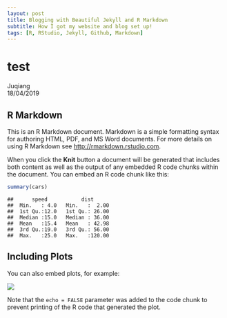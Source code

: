 ```yaml
---
layout: post
title: Blogging with Beautiful Jekyll and R Markdown
subtitle: How I got my website and blog set up!
tags: [R, RStudio, Jekyll, Github, Markdown]
---
```

# test
Juqiang  
18/04/2019  



## R Markdown

This is an R Markdown document. Markdown is a simple formatting syntax for authoring HTML, PDF, and MS Word documents. For more details on using R Markdown see <http://rmarkdown.rstudio.com>.

When you click the **Knit** button a document will be generated that includes both content as well as the output of any embedded R code chunks within the document. You can embed an R code chunk like this:


```r
summary(cars)
```

```
##      speed           dist       
##  Min.   : 4.0   Min.   :  2.00  
##  1st Qu.:12.0   1st Qu.: 26.00  
##  Median :15.0   Median : 36.00  
##  Mean   :15.4   Mean   : 42.98  
##  3rd Qu.:19.0   3rd Qu.: 56.00  
##  Max.   :25.0   Max.   :120.00
```

## Including Plots

You can also embed plots, for example:

![](/img/blog_images/test_files/figure-html/pressure-1.png)<!-- -->

Note that the `echo = FALSE` parameter was added to the code chunk to prevent printing of the R code that generated the plot.
